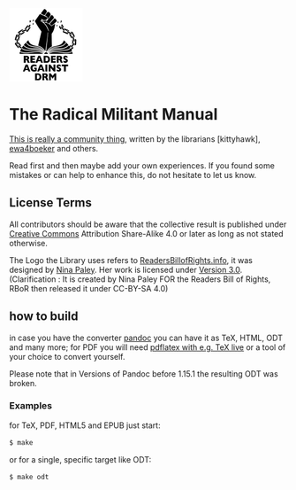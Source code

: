 ![ReadersAgainstDRM](img/rad-logo.png "Readers Against DRM")

# The Radical Militant Manual

[This is really a community thing](./readingclub-man.markdown), written by the librarians [kittyhawk], [ewa4boeker] and others.

Read first and then maybe add your own experiences.
If you found some mistakes or can help to enhance this, do not hesitate to let us know.

## License Terms

All contributors should be aware that the collective result is published under [Creative Commons](https://creativecommons.org/) Attribution Share-Alike 4.0 or later as long as not stated otherwise.

The Logo the Library uses refers to [ReadersBillofRights.info](http://readersbillofrights.info/RAD), it was designed by [Nina Paley]. Her work is licensed under [Version 3.0](https://creativecommons.org/licenses/by-sa/3.0/). 
(Clarification : It is created by Nina Paley FOR the Readers Bill of Rights, RBoR then released it under CC-BY-SA 4.0)



[ewa4boeker]: https://github.com/ewa4boeker/
[Nina Paley]: http://blog.ninapaley.com/

## how to build

in case you have the converter [pandoc](https://github.com/jgm/pandoc/) you can have it as TeX, HTML, ODT and many more;
for PDF you will need [pdflatex with e.g. TeX live](https://tug.org/texlive/) or a tool of your choice to convert yourself.

Please note that in Versions of Pandoc before 1.15.1 the resulting ODT was broken.

### Examples

for TeX, PDF, HTML5 and EPUB just start:

```sh
$ make
```

or for a single, specific target like ODT:

```sh
$ make odt
```
